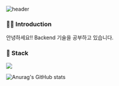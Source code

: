 ![header](https://capsule-render.vercel.app/api?type=waving&fontColor=FFF&color=&height=330&section=header&text=Welcome!&animation=scaleIn&fontSize=90&fontAlignY=44)

### 👩🏻 Introduction
안녕하세요!!
Backend 기술을 공부하고 있습니다.

### 🔧 Stack
<img src="https://img.shields.io/badge/Python-3776AB?style=for-the-badge&logo=Python&logoColor=white">

![Anurag's GitHub stats](https://github-readme-stats.vercel.app/api?username=eunkyung-kim-99&show_icons=true&theme=radical)
